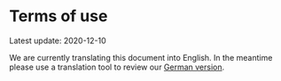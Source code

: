 

# Terms of use

Latest update: 2020-12-10

We are currently translating this document into English. In the meantime please use a translation tool to review our [German version](https://www.openproject.org/de/rechtliches/nutzungsbedingungen).

